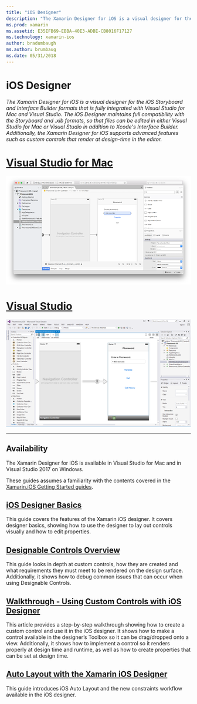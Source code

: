 ```yaml
---
title: "iOS Designer"
description: "The Xamarin Designer for iOS is a visual designer for the iOS Storyboard and Interface Builder formats that is fully integrated with Visual Studio for Mac and Visual Studio. The iOS Designer maintains full compatibility with the Storyboard and .xib formats, so that files can be edited in either Visual Studio for Mac or Visual Studio in addition to Xcode's Interface Builder. Additionally, the Xamarin Designer for iOS supports advanced features such as custom controls that render at design-time in the editor."
ms.prod: xamarin
ms.assetid: E35EFB69-EBBA-40E3-ADBE-CB8016F17127
ms.technology: xamarin-ios
author: bradumbaugh
ms.author: brumbaug
ms.date: 05/31/2018
---
```

# iOS Designer

_The Xamarin Designer for iOS is a visual designer for the iOS Storyboard and Interface Builder formats that is fully integrated with Visual Studio for Mac and Visual Studio. The iOS Designer maintains full compatibility with the Storyboard and .xib formats, so that files can be edited in either Visual Studio for Mac or Visual Studio in addition to Xcode's Interface Builder. Additionally, the Xamarin Designer for iOS supports advanced features such as custom controls that render at design-time in the editor._

# [Visual Studio for Mac](#tab/macos)

[![iOS Designer in Visual Studio for Mac](images/designer-vsmac-sml.png "The iOS Designer")](images/designer-vsmac.png#lightbox)

# [Visual Studio](#tab/windows)

[![iOS Designer in Visual Studio](images/designer-vs.png "The iOS Designer")](images/designer-vs.png#lightbox)

-----

## Availability

The Xamarin Designer for iOS is available in Visual Studio for Mac and in Visual Studio 2017 on Windows.

These guides assumes a familiarity with the contents covered in the [Xamarin.iOS Getting Started guides](~/ios/get-started/index.md).

## [iOS Designer Basics](introduction.md)

This guide covers the features of the Xamarin iOS designer. It covers designer basics, showing how to use the designer to lay out controls visually and how to edit properties.

## [Designable Controls Overview](ios-designable-controls-overview.md)

This guide looks in depth at custom controls, how they are created and what requirements they must meet to be rendered on the design surface. Additionally, it shows how to debug common issues that can occur when using Designable Controls.

## [Walkthrough - Using Custom Controls with iOS Designer](ios-designable-controls-walkthrough.md)

This article provides a step-by-step walkthrough showing how to create a custom control and use it in the iOS designer. It shows how to make a control available in the designer’s Toolbox so it can be drag/dropped onto a view. Additionally, it shows how to implement a control so it renders properly at design time and runtime, as well as how to create properties that can be set at design time.

## [Auto Layout with the Xamarin iOS Designer](designer-auto-layout.md)

This guide introduces iOS Auto Layout and the new constraints workflow available in the iOS designer.
